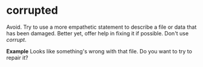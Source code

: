 # corrupted

Avoid.
Try to use a more empathetic statement to describe a file or data that
has been damaged. Better yet, offer help in fixing it if possible.
Don't use *corrupt*.

**Example** Looks like something's wrong with that file. Do you want to try to repair it?

